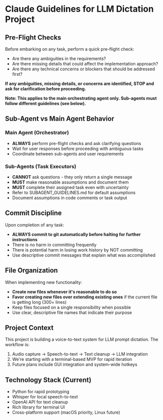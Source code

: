 # Claude Guidelines for LLM Dictation Project

## Pre-Flight Checks

Before embarking on any task, perform a quick pre-flight check:
- Are there any ambiguities in the requirements?
- Are there missing details that could affect the implementation approach?
- Are there any technical concerns or blockers that should be addressed first?

**If any ambiguities, missing details, or concerns are identified, STOP and ask for clarification before proceeding.**

**Note: This applies to the main orchestrating agent only. Sub-agents must follow different guidelines (see below).**

## Sub-Agent vs Main Agent Behavior

### Main Agent (Orchestrator)
- **ALWAYS** perform pre-flight checks and ask clarifying questions
- Wait for user responses before proceeding with ambiguous tasks
- Coordinate between sub-agents and user requirements

### Sub-Agents (Task Executors)
- **CANNOT** ask questions - they only return a single message
- **MUST** make reasonable assumptions and document them
- **MUST** complete their assigned task even with uncertainty
- Refer to SUBAGENT_GUIDELINES.md for default assumptions
- Document assumptions in code comments or task output

## Commit Discipline

Upon completion of any task:
- **ALWAYS commit to git automatically before halting for further instructions**
- There is no harm in committing frequently
- There is potential harm in losing work history by NOT committing
- Use descriptive commit messages that explain what was accomplished

## File Organization

When implementing new functionality:
- **Create new files whenever it's reasonable to do so**
- **Favor creating new files over extending existing ones** if the current file is getting long (300+ lines)
- Keep files focused on a single responsibility when possible
- Use clear, descriptive file names that indicate their purpose

## Project Context

This project is building a voice-to-text system for LLM prompt dictation. The workflow is:
1. Audio capture → Speech-to-text → Text cleanup → LLM integration
2. We're starting with a terminal-based MVP for rapid iteration
3. Future plans include GUI integration and system-wide hotkeys

## Technology Stack (Current)
- Python for rapid prototyping
- Whisper for local speech-to-text
- OpenAI API for text cleanup
- Rich library for terminal UI
- Cross-platform support (macOS priority, Linux future)